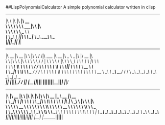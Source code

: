 ##LispPolynomialCalculator
A simple polynomial calculator written in clisp

 ___       ___  ________  ________
|\  \     |\  \|\   ____\|\   __  \
\ \  \    \ \  \ \  \___|\ \  \|\  \
 \ \  \    \ \  \ \_____  \ \   ____\
  \ \  \____\ \  \|____|\  \ \  \___|
   \ \_______\ \__\____\_\  \ \__\
    \|_______|\|__|\_________\|__|
                  \|_________|


 ________  ________  ___           ___    ___ ________   ________  _____ ______   ___  ________  ___
|\   __  \|\   __  \|\  \         |\  \  /  /|\   ___  \|\   __  \|\   _ \  _   \|\  \|\   __  \|\  \
\ \  \|\  \ \  \|\  \ \  \        \ \  \/  / | \  \\ \  \ \  \|\  \ \  \\\__\ \  \ \  \ \  \|\  \ \  \
 \ \   ____\ \  \\\  \ \  \        \ \    / / \ \  \\ \  \ \  \\\  \ \  \\|__| \  \ \  \ \   __  \ \  \
  \ \  \___|\ \  \\\  \ \  \____    \/  /  /   \ \  \\ \  \ \  \\\  \ \  \    \ \  \ \  \ \  \ \  \ \  \____
   \ \__\    \ \_______\ \_______\__/  / /      \ \__\\ \__\ \_______\ \__\    \ \__\ \__\ \__\ \__\ \_______\
    \|__|     \|_______|\|_______|\___/ /        \|__| \|__|\|_______|\|__|     \|__|\|__|\|__|\|__|\|_______|
                                 \|___|/


 ________  ________  ___       ________  ___  ___  ___       ________  _________  ________  ________
|\   ____\|\   __  \|\  \     |\   ____\|\  \|\  \|\  \     |\   __  \|\___   ___\\   __  \|\   __  \
\ \  \___|\ \  \|\  \ \  \    \ \  \___|\ \  \\\  \ \  \    \ \  \|\  \|___ \  \_\ \  \|\  \ \  \|\  \
 \ \  \    \ \   __  \ \  \    \ \  \    \ \  \\\  \ \  \    \ \   __  \   \ \  \ \ \  \\\  \ \   _  _\
  \ \  \____\ \  \ \  \ \  \____\ \  \____\ \  \\\  \ \  \____\ \  \ \  \   \ \  \ \ \  \\\  \ \  \\  \|
   \ \_______\ \__\ \__\ \_______\ \_______\ \_______\ \_______\ \__\ \__\   \ \__\ \ \_______\ \__\\ _\
    \|_______|\|__|\|__|\|_______|\|_______|\|_______|\|_______|\|__|\|__|    \|__|  \|_______|\|__|\|__|



